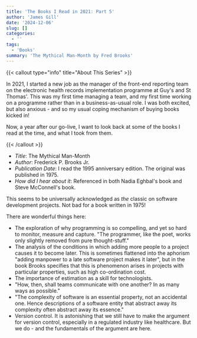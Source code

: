 ```yaml
---
title: 'The Books I Read in 2021: Part 5'
author: 'James Gill'
date: '2024-12-06'
slug: []
categories:
  - ''
tags:
  - 'Books'
summary: 'The Mythical Man-Month by Fred Brooks'
---
```


{{< callout type="info" title="About This Series" >}}
<p>In 2021, I started a new job as the manager of the front-end reporting team on the electronic health records implementation programme at Guy's and St Thomas'. This was my first time managing a team, and my first time working on a programme rather than in a business-as-usual role. I was both excited, but also anxious - and so my usual coping mechanism of buying books kicked in! </p>

<p>Now, a year after our go-live, I want to look back at some of the books I read at the time, and what I took from them. </p>
{{< /callout >}}

- *Title*: The Mythical Man-Month
- *Author*: Frederick P. Brooks Jr.
- *Publication Date*: I read the 1995 anniversary edition. The original was published in 1975.
- *How did I hear about it*: Referenced in both Nadia Eghbal's book and Steve McConnell's book.

This seems to be universally acknowledged as *the* classic on software development projects. Not bad for a book written in 1975! 

There are wonderful things here:
- The exploration of why programming is so compelling, and yet so hard to monitor, measure and capture. "The programmer, like the poet, works only slightly removed from pure thought-stuff."
- The analysis of the conditions in which adding more people to a project causes it to become later. This is sometimes flattened into the aphorism "adding manpower to a late software project makes it later", but in the book Brooks specifies that this is phenomenon arises in projects with particular properties, such as high co-ordination cost.
- The importance of estimation as a skill for technologists.
- "How, then, shall teams communicate with one another? In as many ways as possible."
- "The complexity of software is an essential property, not an accidental one. Hence descriptions of a software entity that abstract away its complexity often abstract away its essence."
- Version control. It is astonishing that we still have to make the argument for version control, especially in a regulated industry like healthcare. But we do - and the fundamentals of the argument are here.